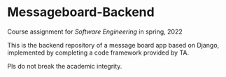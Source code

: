 # Messageboard-Backend

Course assignment for *Software Engineering* in spring, 2022

This is the backend repository of a message board app based on Django, implemented by completing a code framework provided by TA.

Pls do not break the academic integrity.